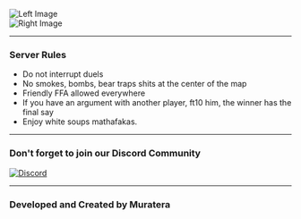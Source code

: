 ![Left Image](https://cdn.discordapp.com/attachments/1352374543070658692/1352823638243676234/Tribe2.png?ex=67df6ab1&is=67de1931&hm=3e60451e3c438685276304d487b7b1c0917dcdad1fc9963dce9b0f7f13a6baf2&)  
 ![Right Image](https://cdn.discordapp.com/attachments/1352374543070658692/1352823658527195267/Tribe.png?ex=67df6ab6&is=67de1936&hm=b6ebc0d57e74491a4b4f727a51bd7d031d8cb783a96d4ea9f5685f9cb09691b1&)
 
 ---
 
 ###                         Server Rules
 
 - Do not interrupt duels  
 - No smokes, bombs, bear traps shits at the center of the map   
 - Friendly FFA allowed everywhere
 - If you have an argument with another player, ft10 him, the winner has the final say  
 - Enjoy white soups mathafakas.  
 
 ---
 
 ### Don't forget to join our Discord Community
 
 [![Discord](https://cdn.discordapp.com/emojis/894315784610930718.png?size=512)](https://discord.gg/bxgQyMxvTC)
 
 ---
 
 ###                 Developed and Created by Muratera
